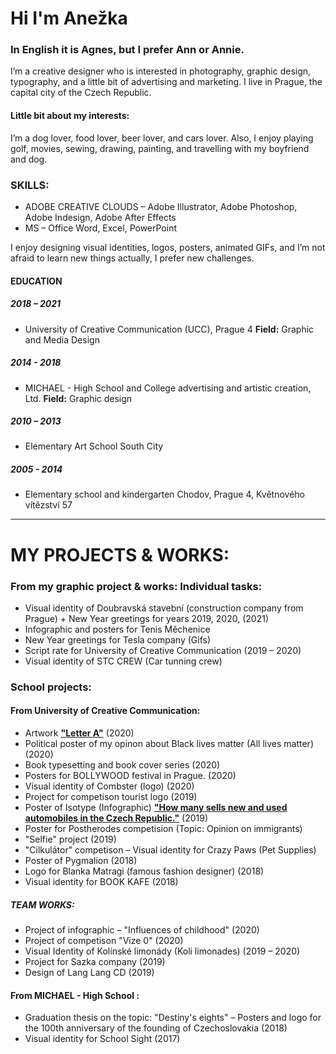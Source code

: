 # Hi I'm Anežka 
### **In English it is Agnes, but I prefer Ann or Annie.**
I’m a creative designer who is interested in photography, graphic design, typography, and a little bit of advertising and marketing. 
I live in Prague, the capital city of the Czech Republic. 

#### Little bit about my interests:
I’m a dog lover, food lover, beer lover, and cars lover. 
Also, I enjoy playing golf, movies, sewing, drawing, painting, and travelling with my boyfriend and dog.

### SKILLS:
+ ADOBE CREATIVE CLOUDS – Adobe Illustrator, Adobe Photoshop, Adobe Indesign, Adobe After Effects
+ MS – Office Word, Excel, PowerPoint

I enjoy designing visual identities, logos, posters, animated GIFs, and I’m not afraid to learn new things actually, I prefer new challenges.

#### EDUCATION
##### 2018 – 2021
+ University of Creative Communication (UCC), Prague 4
**Field:** Graphic and Media Design

##### 2014 - 2018
+ MICHAEL - High School and College advertising and artistic creation, Ltd.
**Field:** Graphic design

##### 2010 – 2013
+ Elementary Art School South City

##### 2005 - 2014
+ Elementary school and kindergarten Chodov, Prague 4, Květnového vítězství 57



---
# MY PROJECTS & WORKS:

### From my graphic project & works: Individual tasks:
+ Visual identity of Doubravská stavební (construction company from Prague) + New Year greetings for years 2019, 2020, (2021)
+ Infographic and posters for Tenis Měchenice 
+ New Year greetings for Tesla company (Gifs)
+ Script rate for University of Creative Communication (2019 – 2020)
+ Visual identity of STC CREW (Car tunning crew)

### School projects:
#### From University of Creative Communication:
+ Artwork <a href="https://github.com/AnezkaJaneckova/english-for-designers/blob/main/01-character-description/character-description.md">**"Letter A"**</a> (2020)
+ Political poster of my opinon about Black lives matter (All lives matter) (2020)
+ Book typesetting and book cover series (2020)
+ Posters for BOLLYWOOD festival in Prague. (2020)
+ Visual identity of Combster (logo) (2020)
+ Project for competison tourist logo (2019)
+ Poster of Isotype (Infographic) <a href="https://github.com/AnezkaJaneckova/english-for-designers/blob/main/02-intentional-aboutness/case-study.md">**"How many sells new and used automobiles in the Czech Republic."**</a> (2019)
+ Poster for Postherodes competision (Topic: Opinion on immigrants)
+ "Selfie" project (2019)
+ "Cilkulátor" competison – Visual identity for Crazy Paws (Pet Supplies)
+ Poster of Pygmalion (2018)
+ Logo for Blanka Matragi (famous fashion designer) (2018)
+ Visual identity for BOOK KAFE (2018)

##### TEAM WORKS:
+ Project of infographic – "Influences of childhood" (2020)
+ Project of competison "Vize 0" (2020)
+ Visual Identity of Kolínské limonády (Koli limonades) (2019 – 2020)
+ Project for Sazka company (2019)
+ Design of Lang Lang CD (2019)

#### From MICHAEL - High School :
+ Graduation thesis on the topic: "Destiny's eights" – Posters and logo for the 100th anniversary of the founding of Czechoslovakia (2018)
+ Visual identity for School Sight (2017)
